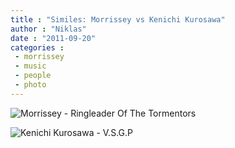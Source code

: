 ```yaml
---
title : "Similes: Morrissey vs Kenichi Kurosawa"
author : "Niklas"
date : "2011-09-20"
categories : 
 - morrissey
 - music
 - people
 - photo
---
```


![Morrissey - Ringleader Of The Tormentors](http://www.chartstats.com/images/artwork/23655.jpg "Morrissey - Ringleader Of The Tormentors")

![Kenichi Kurosawa - V.S.G.P](http://kkfeature.img.jugem.jp/20110116_1482422.jpg "Kenichi Kurosawa - V.S.G.P")
